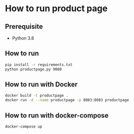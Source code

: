 # How to run product page

## Prerequisite

* Python 3.8

## How to run

```bash
pip install -r requirements.txt
python productpage.py 9080
```

## How to run with Docker

```bash
docker build -t productpage .
docker run -d --name productpage -p 8083:8083 productpage
```

## How to run with docker-compose

```bash
docker-compose up
```